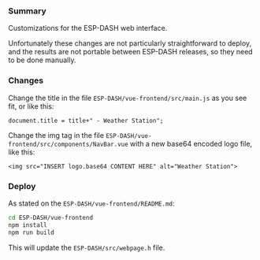 
### Summary

Customizations for the ESP-DASH web interface.

Unfortunately these changes are not particularly straightforward to deploy, and the results are not portable between ESP-DASH releases, so they need to be done manually.

### Changes

Change the title in the file `ESP-DASH/vue-frontend/src/main.js` as you see fit, or like this:
```
document.title = title+" - Weather Station";
```

Change the img tag in the file `ESP-DASH/vue-frontend/src/components/NavBar.vue` with a new base64 encoded logo file, like this:
```
<img src="INSERT logo.base64 CONTENT HERE" alt="Weather Station">
```

### Deploy

As stated on the `ESP-DASH/vue-frontend/README.md`:

```sh
cd ESP-DASH/vue-frontend
npm install
npm run build
```

This will update the `ESP-DASH/src/webpage.h` file.
